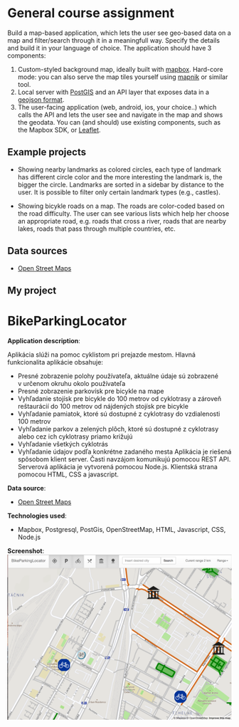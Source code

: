 
# General course assignment

Build a map-based application, which lets the user see geo-based data on a map and filter/search through it in a meaningfull way. Specify the details and build it in your language of choice. The application should have 3 components:

1. Custom-styled background map, ideally built with [mapbox](http://mapbox.com). Hard-core mode: you can also serve the map tiles yourself using [mapnik](http://mapnik.org/) or similar tool.
2. Local server with [PostGIS](http://postgis.net/) and an API layer that exposes data in a [geojson format](http://geojson.org/).
3. The user-facing application (web, android, ios, your choice..) which calls the API and lets the user see and navigate in the map and shows the geodata. You can (and should) use existing components, such as the Mapbox SDK, or [Leaflet](http://leafletjs.com/).

## Example projects

- Showing nearby landmarks as colored circles, each type of landmark has different circle color and the more interesting the landmark is, the bigger the circle. Landmarks are sorted in a sidebar by distance to the user. It is possible to filter only certain landmark types (e.g., castles).

- Showing bicykle roads on a map. The roads are color-coded based on the road difficulty. The user can see various lists which help her choose an appropriate road, e.g. roads that cross a river, roads that are nearby lakes, roads that pass through multiple countries, etc.

## Data sources

- [Open Street Maps](https://www.openstreetmap.org/)

## My project

# BikeParkingLocator
**Application description**:

Aplikácia slúži na pomoc cyklistom pri prejazde mestom. Hlavná funkcionalita aplikácie obsahuje: 
-	Presné zobrazenie polohy používateľa, aktuálne údaje sú zobrazené v určenom okruhu okolo používateľa
-	Presné zobrazenie parkovísk pre bicykle na mape 
-	Vyhľadanie stojísk pre bicykle do 100 metrov od cyklotrasy a zároveň reštaurácií do 100 metrov od nájdených stojísk pre bicykle
-	Vyhľadanie pamiatok, ktoré sú dostupné z cyklotrasy do vzdialenosti 100 metrov 
-	Vyhľadanie parkov a zelených plôch, ktoré sú dostupné z cyklotrasy alebo cez ich cyklotrasy priamo križujú  
-	Vyhľadanie všetkých cyklotrás 
-	Vyhľadanie údajov podľa konkrétne zadaného mesta
Aplikácia je riešená spôsobom klient server. Časti navzájom komunikujú pomocou REST API. Serverová aplikácia je vytvorená pomocou Node.js. Klientská strana pomocou HTML, CSS a javascript. 

**Data source**: 
- [Open Street Maps](https://www.openstreetmap.org/)

**Technologies used**:
- Mapbox, Postgresql, PostGis, OpenStreetMap, HTML, Javascript, CSS, Node.js

**Screenshot**: 
![Alt text](https://raw.githubusercontent.com/mathis92/BikeParkingLocator/master/screenShot.png)
